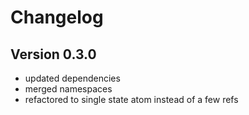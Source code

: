 Changelog
=========

Version 0.3.0
-------------
* updated dependencies
* merged namespaces
* refactored to single state atom instead of a few refs
